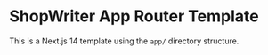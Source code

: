 # ShopWriter App Router Template

This is a Next.js 14 template using the `app/` directory structure.
